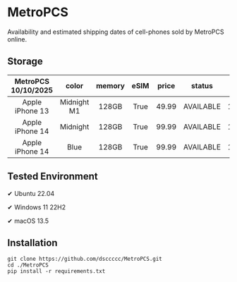 # MetroPCS
Availability and estimated shipping dates of cell-phones sold by MetroPCS online.
## Storage
|MetroPCS 10/10/2025|color|memory|eSIM|price|status|shipping from|shipping to|
|:--:|:--:|:--:|:--:|:--:|:--:|:--:|:--:|
|Apple iPhone 13|Midnight M1|128GB|True|49.99|AVAILABLE|10/10/2025|10/16/2025|
|Apple iPhone 14|Midnight|128GB|True|99.99|AVAILABLE|10/10/2025|10/16/2025|
|Apple iPhone 14|Blue|128GB|True|99.99|AVAILABLE|10/10/2025|10/16/2025|

## Tested Environment
✔ Ubuntu 22.04

✔ Windows 11 22H2

✔ macOS 13.5
## Installation
```
git clone https://github.com/dsccccc/MetroPCS.git
cd ./MetroPCS
pip install -r requirements.txt
```
